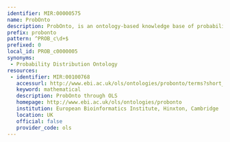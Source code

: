 ```yaml
---
identifier: MIR:00000575
name: ProbOnto
description: ProbOnto, is an ontology-based knowledge base of probability distributions, featuring uni- and multivariate distributions with their defining functions, characteristics, relationships and reparameterisation formulae.  It can be used for annotation of models, facilitating the encoding of distribution-based models, related functions and quantities.
prefix: probonto
pattern: ^PROB_c\d+$
prefixed: 0
local_id: PROB_c0000005
synonyms:
 - Probability Distribution Ontology
resources:
 - identifier: MIR:00100768
   accessurl: http://www.ebi.ac.uk/ols/ontologies/probonto/terms?short_form=${lid}
   keyword: mathematical
   description: ProbOnto through OLS
   homepage: http://www.ebi.ac.uk/ols/ontologies/probonto
   institution: European Bioinformatics Institute, Hinxton, Cambridge
   location: UK
   official: false
   provider_code: ols
---
```

